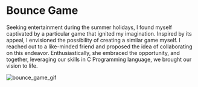 # Bounce Game

Seeking entertainment during the summer holidays, I found myself captivated by a particular game that ignited my imagination. Inspired by its appeal, I envisioned the possibility of creating a similar game myself. I reached out to a like-minded friend and proposed the idea of collaborating on this endeavor. Enthusiastically, she embraced the opportunity, and together, leveraging our skills in C Programming language, we brought our vision to life.


![bounce_game_gif](https://user-images.githubusercontent.com/103555283/176752253-66066638-dcea-4226-8f6f-7ce6efa5200b.gif)
